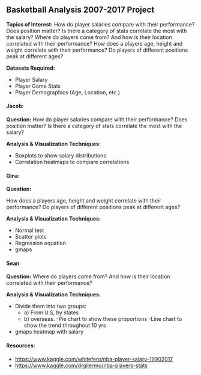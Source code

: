 ## Basketball Analysis 2007-2017 Project

**Topics of Interest:**
How do player salaries compare with their performance? Does position matter? Is there a category of stats correlate the most with the salary?
Where do players come from? And how is their location correlated with their performance?
How does a players age, height and weight correlate with their performance? Do players of different positions peak at different ages?

**Datasets Required:**

-	Player Salary
-	Player Game Stats
-	Player Demographics (Age, Location, etc.)

#### Jacob:

**Question:**
How do player salaries compare with their performance? Does position matter? Is there a category of stats correlate the most with the salary?

**Analysis & Visualization Techniques:**

- Boxplots to show salary distributions
- Correlation heatmaps to compare correlations

#### Gina:

**Question:**

How does a players age, height and weight correlate with their performance? Do players of different positions peak at different ages?

**Analysis & Visualization Techniques:**

- Normal test
- Scatter plots
- Regression equation
- gmaps

#### Sean
	
**Question:**
Where do players come from? And how is their location correlated with their performance?

**Analysis & Visualization Techniques:**

- Divide them into two groups:
    - a) From U.S, by states
    - b) overseas.
    -Pie chart to show these proportions
    -Line chart to show the trend throughout 10 yrs
- gmaps heatmap with salary


#### Resources:

- https://www.kaggle.com/whitefero/nba-player-salary-19902017
- https://www.kaggle.com/drgilermo/nba-players-stats


